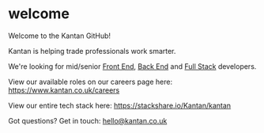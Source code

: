 # welcome

Welcome to the Kantan GitHub!

Kantan is helping trade professionals work smarter.

We're looking for mid/senior [Front End](https://jobs.lever.co/kantan/4b4ca620-8e0b-45be-b8fe-ea6de75db96d), [Back End](https://jobs.lever.co/kantan/3de3ec3d-88fe-4033-99e5-8c349e50c9fd) and [Full Stack](https://jobs.lever.co/kantan/d7d92b4e-dbd8-4e94-ab3b-2fcc7888df0e) developers.

View our available roles on our careers page here:
https://www.kantan.co.uk/careers

View our entire tech stack here:
https://stackshare.io/Kantan/kantan

Got questions? Get in touch:
hello@kantan.co.uk
